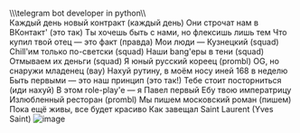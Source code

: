\\\\\telegram bot developer in python\\\\\
Каждый день новый контракт (каждый день)
Они строчат нам в ВКонтакт' (это так)
Ты хочешь быть с нами, но флексишь лишь тем
Что купил твой отец — это факт (правда)
Мои люди — Кузнецкий (squad)
Chill'им только по-светски (squad)
Наши bang'еры в тени (squad)
Отмываем их деньги (squad)
Я юный русский кореец (prombl)
OG, но снаружи младенец (вау)
Нахуй рутину, в моём носу иней
168 в неделю
Быть первыми — это наш принцип (это так!)
Тебе стоит посторниться (иди нахуй)
В этом role-play'e — я Павел первый
Ебу твою императрицу
Излюбленный ресторан (prombl)
Мы пишем московский роман (пишем)
Пока ещё живы, все будет красиво
Как завещал Saint Laurent (Yves Saint)
![image](https://github.com/kamiq1337/kamiq1337/assets/165278490/01c58416-5368-46b9-b869-f7e02e1200ac)


